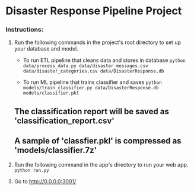 # Disaster Response Pipeline Project

### Instructions:
1. Run the following commands in the project's root directory to set up your database and model.

    - To run ETL pipeline that cleans data and stores in database
        `python data/process_data.py data/disaster_messages.csv data/disaster_categories.csv data/DisasterResponse.db`


    - To run ML pipeline that trains classifier and saves
        `python models/train_classifier.py data/DisasterResponse.db models/classifier.pkl`

	## The classification report will be saved as 'classification_report.csv'
	## A sample of 'classfier.pkl' is compressed as 'models/classifier.7z' 

2. Run the following command in the app's directory to run your web app.
    `python run.py`

3. Go to http://0.0.0.0:3001/
